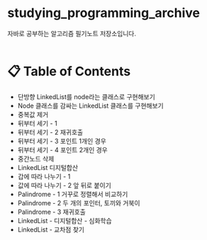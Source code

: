 # studying_programming_archive
자바로 공부하는 알고리즘 필기노트 저장소입니다. <br><br>
# &#128203; Table of Contents
 
+ 단방향 LinkedList를 node라는 클래스로 구현해보기
+ Node 클래스를 감싸는 LinkedList 클래스를 구현해보기
+ 중복값 제거
+ 뒤부터 세기 - 1 
+ 뒤부터 세기 - 2 재귀호출
+ 뒤부터 세기 - 3 포인트 1개인 경우
+ 뒤부터 세기 - 4 포인트 2개인 경우
+ 중간노드 삭제
+ LinkedList 디지털합산
+ 갑에 따라 나누기 - 1
+ 값에 따라 나누기 - 2 앞 뒤로 붙이기
+ Palindrome - 1 거꾸로 정렬해서 비교하기
+ Palindrome - 2 두 개의 포인터, 토끼와 거북이
+ Palindrome - 3 재귀호출
+ LinkedList - 디지털합산 - 심화학습
+ LinkedList - 교차점 찾기








